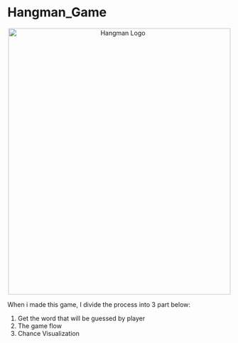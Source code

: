 # Hangman_Game

<div>
    <center><img src="[img_girl.jpg](https://i.gyazo.com/81ca3e17a698bd712d0766d50ca0cef7.png)" alt="Hangman Logo" width="500" height="600"></center>
</div>

When i made this game, I divide the process into 3 part below:
<ol>
  <li>Get the word that will be guessed by player
  <li>The game flow
  <li>Chance Visualization
<ol>

